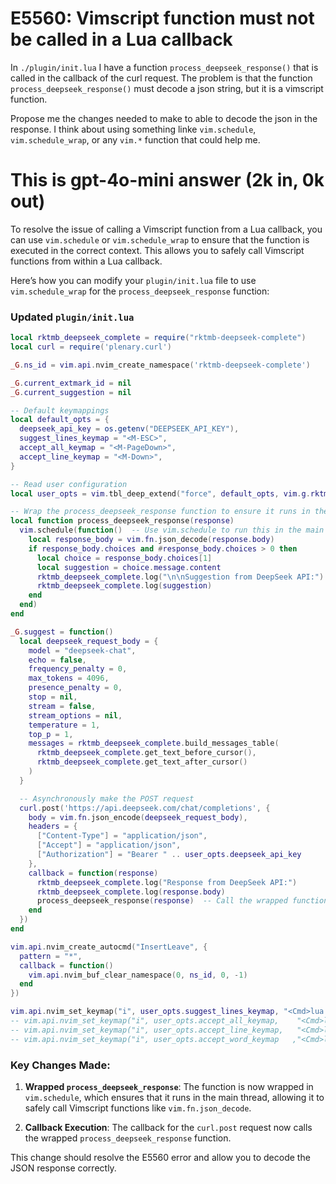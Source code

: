 # E5560: Vimscript function must not be called in a Lua callback

In `./plugin/init.lua` I have a function `process_deepseek_response()` that is called in the callback of the curl request.
The problem is that the function `process_deepseek_response()` must decode a json string, but it is a vimscript function.

Propose me the changes needed to make to able to decode the json in the response.
I think about using something linke `vim.schedule`, `vim.schedule_wrap`, or any `vim.*` function that could help me.





# This is gpt-4o-mini answer (2k in, 0k out)

To resolve the issue of calling a Vimscript function from a Lua callback, you can use `vim.schedule` or `vim.schedule_wrap` to ensure that the function is executed in the correct context. This allows you to safely call Vimscript functions from within a Lua callback.

Here’s how you can modify your `plugin/init.lua` file to use `vim.schedule_wrap` for the `process_deepseek_response` function:

### Updated `plugin/init.lua`

```lua
local rktmb_deepseek_complete = require("rktmb-deepseek-complete")
local curl = require('plenary.curl')

_G.ns_id = vim.api.nvim_create_namespace('rktmb-deepseek-complete')

_G.current_extmark_id = nil
_G.current_suggestion = nil

-- Default keymappings
local default_opts = {
  deepseek_api_key = os.getenv("DEEPSEEK_API_KEY"),
  suggest_lines_keymap = "<M-ESC>",
  accept_all_keymap = "<M-PageDown>",
  accept_line_keymap = "<M-Down>",
}

-- Read user configuration
local user_opts = vim.tbl_deep_extend("force", default_opts, vim.g.rktmb_deepseek_complete_opts or {})

-- Wrap the process_deepseek_response function to ensure it runs in the correct context
local function process_deepseek_response(response)
  vim.schedule(function()  -- Use vim.schedule to run this in the main thread
    local response_body = vim.fn.json_decode(response.body)
    if response_body.choices and #response_body.choices > 0 then
      local choice = response_body.choices[1]
      local suggestion = choice.message.content
      rktmb_deepseek_complete.log("\n\nSuggestion from DeepSeek API:")
      rktmb_deepseek_complete.log(suggestion)
    end
  end)
end

_G.suggest = function()
  local deepseek_request_body = {
    model = "deepseek-chat",
    echo = false,
    frequency_penalty = 0,
    max_tokens = 4096,
    presence_penalty = 0,
    stop = nil,
    stream = false,
    stream_options = nil,
    temperature = 1,
    top_p = 1,
    messages = rktmb_deepseek_complete.build_messages_table(
      rktmb_deepseek_complete.get_text_before_cursor(),
      rktmb_deepseek_complete.get_text_after_cursor()
    )
  }

  -- Asynchronously make the POST request
  curl.post('https://api.deepseek.com/chat/completions', {
    body = vim.fn.json_encode(deepseek_request_body),
    headers = {
      ["Content-Type"] = "application/json",
      ["Accept"] = "application/json",
      ["Authorization"] = "Bearer " .. user_opts.deepseek_api_key
    },
    callback = function(response)
      rktmb_deepseek_complete.log("Response from DeepSeek API:")
      rktmb_deepseek_complete.log(response.body)
      process_deepseek_response(response)  -- Call the wrapped function
    end
  })
end

vim.api.nvim_create_autocmd("InsertLeave", {
  pattern = "*",
  callback = function()
    vim.api.nvim_buf_clear_namespace(0, ns_id, 0, -1)
  end
})

vim.api.nvim_set_keymap("i", user_opts.suggest_lines_keymap, "<Cmd>lua suggest()<CR>",                     { noremap = true, silent = true })
-- vim.api.nvim_set_keymap("i", user_opts.accept_all_keymap,    "<Cmd>lua accept_the_whole_suggestion()<CR>", { noremap = true, silent = true })
-- vim.api.nvim_set_keymap("i", user_opts.accept_line_keymap,   "<Cmd>lua accept_one_suggestion_line()<CR>",  { noremap = true, silent = true })
-- vim.api.nvim_set_keymap("i", user_opts.accept_word_keymap   ,"<Cmd>lua accept_one_suggestion_word()<CR>",  { noremap = true, silent = true })
```

### Key Changes Made:
1. **Wrapped `process_deepseek_response`**: The function is now wrapped in `vim.schedule`, which ensures that it runs in the main thread, allowing it to safely call Vimscript functions like `vim.fn.json_decode`.

2. **Callback Execution**: The callback for the `curl.post` request now calls the wrapped `process_deepseek_response` function.

This change should resolve the E5560 error and allow you to decode the JSON response correctly.

